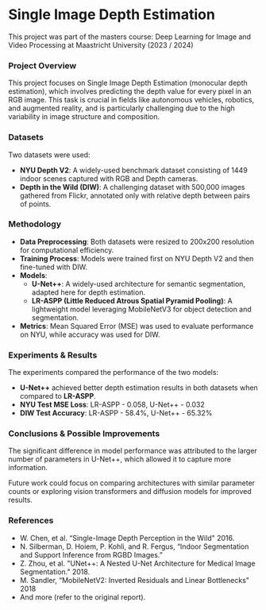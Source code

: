 # Single Image Depth Estimation

This project was part of the masters course: Deep Learning for Image and Video Processing at Maastricht University (2023 / 2024)

### Project Overview
This project focuses on Single Image Depth Estimation (monocular depth estimation), which involves predicting the depth value for every pixel in an RGB image. This task is crucial in fields like autonomous vehicles, robotics, and augmented reality, and is particularly challenging due to the high variability in image structure and composition.

### Datasets
Two datasets were used:
- **NYU Depth V2**: A widely-used benchmark dataset consisting of 1449 indoor scenes captured with RGB and Depth cameras.
- **Depth in the Wild (DIW)**: A challenging dataset with 500,000 images gathered from Flickr, annotated only with relative depth between pairs of points.

### Methodology
- **Data Preprocessing**: Both datasets were resized to 200x200 resolution for computational efficiency.
- **Training Process**: Models were trained first on NYU Depth V2 and then fine-tuned with DIW.
- **Models**:
  - **U-Net++**: A widely-used architecture for semantic segmentation, adapted here for depth estimation.
  - **LR-ASPP (Little Reduced Atrous Spatial Pyramid Pooling)**: A lightweight model leveraging MobileNetV3 for object detection and segmentation.
- **Metrics**: Mean Squared Error (MSE) was used to evaluate performance on NYU, while accuracy was used for DIW.

### Experiments & Results
The experiments compared the performance of the two models:
- **U-Net++** achieved better depth estimation results in both datasets when compared to **LR-ASPP**.
- **NYU Test MSE Loss**: LR-ASPP - 0.058, U-Net++ - 0.032
- **DIW Test Accuracy**: LR-ASPP - 58.4%, U-Net++ - 65.32%

### Conclusions & Possible Improvements
The significant difference in model performance was attributed to the larger number of parameters in U-Net++, which allowed it to capture more information. 

Future work could focus on comparing architectures with similar parameter counts or exploring vision transformers and diffusion models for improved results.

### References
- W. Chen, et al. “Single-Image Depth Perception in the Wild" 2016.
- N. Silberman, D. Hoiem, P. Kohli, and R. Fergus, “Indoor Segmentation and Support Inference from RGBD Images.”
- Z. Zhou, et al. "UNet++: A Nested U-Net Architecture for Medical Image Segmentation." 2018.
- M. Sandler, “MobileNetV2: Inverted Residuals and Linear Bottlenecks" 2018
- And more (refer to the original report).
